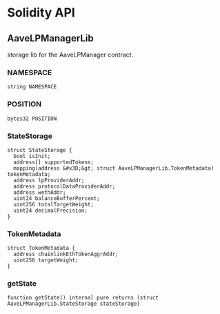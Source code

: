 # Solidity API

## AaveLPManagerLib


storage lib for the AaveLPManager contract.





### NAMESPACE

```solidity
string NAMESPACE
```







### POSITION

```solidity
bytes32 POSITION
```







### StateStorage








```solidity
struct StateStorage {
  bool isInit;
  address[] supportedTokens;
  mapping(address &#x3D;&gt; struct AaveLPManagerLib.TokenMetadata) tokenMetadata;
  address lpProviderAddr;
  address protocolDataProviderAddr;
  address wethAddr;
  uint24 balanceBufferPercent;
  uint256 totalTargetWeight;
  uint24 decimalPrecision;
}
```

### TokenMetadata








```solidity
struct TokenMetadata {
  address chainlinkEthTokenAggrAddr;
  uint256 targetWeight;
}
```

### getState

```solidity
function getState() internal pure returns (struct AaveLPManagerLib.StateStorage stateStorage)
```








